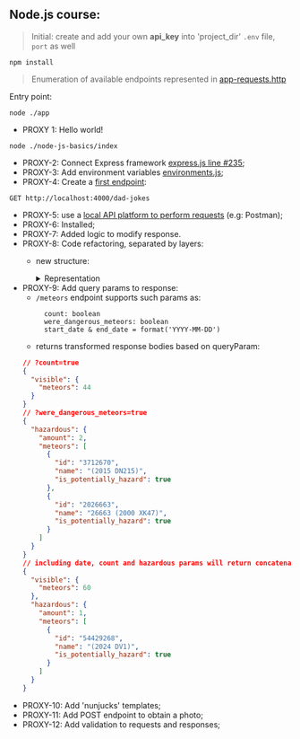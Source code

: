 ## Node.js course:
> Initial: create and add your own **api_key** into 'project_dir' `.env` file, `port` as well
```shell
npm install
```
> Enumeration of available endpoints represented in [app-requests.http](app-requests.http)

Entry point:
```shell
node ./app
```
 - PROXY 1: Hello world!

```shell
node ./node-js-basics/index
```
- PROXY-2: Connect Express framework [express.js line #235](package-lock.json);
- PROXY-3: Add environment variables [environments.js](app-utils/env-constants/environments.js);
- PROXY-4: Create a [first endpoint](app-requests.http):

```http request
GET http://localhost:4000/dad-jokes
```
- PROXY-5: use a [local API platform to perform requests](app-requests.http) (e.g: Postman);
- PROXY-6: Installed;
- PROXY-7: Added logic to modify response. 
- PROXY-8: Code refactoring, separated by layers:
  - new structure:
    <details><summary>Representation</summary>

    ```
    /node-js-course
    |
    |- app-utils
    |   |- [...]
    |- delivery
    |   |- router
    |   |   |- errors
    |   |   |   |- [...]
    |   |- [...]
    |- use-cases
    |   |- [...]
    |- [...]
    ```
    </details>
- PROXY-9: Add query params to response:
  - ``/meteors`` endpoint supports such params as:
    ```
      count: boolean
      were_dangerous_meteors: boolean
      start_date & end_date = format('YYYY-MM-DD')
    ```
  - returns transformed response bodies based on queryParam:
  ```json lines
  // ?count=true
  {
    "visible": {
      "meteors": 44
    }
  }
  // ?were_dangerous_meteors=true
  {
    "hazardous": {
      "amount": 2,
      "meteors": [
        {
          "id": "3712670",
          "name": "(2015 DN215)",
          "is_potentially_hazard": true
        },
        {
          "id": "2026663",
          "name": "26663 (2000 XK47)",
          "is_potentially_hazard": true
        }
      ]
    }
  }
  // including date, count and hazardous params will return concatenated representation objects from above
  {
    "visible": {
      "meteors": 60
    },
    "hazardous": {
      "amount": 1,
      "meteors": [
        {
          "id": "54429268",
          "name": "(2024 DV1)",
          "is_potentially_hazard": true
        }
      ]
    }
  }
  ```
- PROXY-10: Add 'nunjucks' templates;
- PROXY-11: Add POST endpoint to obtain a photo;
- PROXY-12: Add validation to requests and responses;